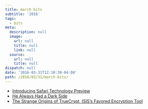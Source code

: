 ```yaml
---
title: march bits
subtitle: '2016'
tags:
  - bits
meta:
  description: null
  image:
    url: null
    title: null
    link: null
  source:
    url: null
    title: null
dispatch: null
date: '2016-03-31T12:10:30-04:00'
path: /2016/03/31/march-bits/
---
```

* [Introducing Safari Technology Preview][safari]
* [He Always Had a Dark Side][mastermind]
* [The Strange Origins of TrueCrypt, ISIS’s Favored Encryption Tool][origins]

[safari]: https://webkit.org/blog/6017/introducing-safari-technology-preview/
[mastermind]: https://mastermind.atavist.com/he-always-had-a-dark-side
[origins]: http://www.newyorker.com/news/news-desk/the-strange-origins-of-truecrypt-isiss-favored-encryption-tool

